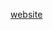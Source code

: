 [website](https://hywebu00.github.io/HyUI_v4/mp.html ':include :type=iframe width=100% height=800px')
